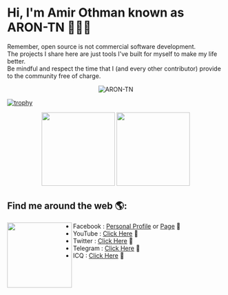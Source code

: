# Hi, I'm Amir Othman known as ARON-TN 👋👨‍💻
Remember, open source is not commercial software development. <br/>The projects I share here are just tools I've built for myself to make my life better. <br/>Be mindful and respect the time that I (and every other contributor) provide to the community free of charge.
<p align="center"> <img src="https://komarev.com/ghpvc/?username=ARON-TN&color=green" alt="ARON-TN" /> </p>

[![trophy](https://github-profile-trophy.vercel.app/?username=ARON-TN)](https://github.com/ryo-ma/github-profile-trophy)

<p align="center">
  <img  height="170" src="https://github-readme-stats.vercel.app/api?username=aron-tn&theme=buefy&show_icons=true" />
  <img height="170" src="https://github-readme-stats.vercel.app/api/top-langs/?username=ARON-TN&layout=compact&theme=buefy&show_icons=true&langs_count=6" />
</p>





## Find me around the web 🌎: 
<a href="https://github.com/Aron-Tn/"><img align="left" width="150" height="151" src="https://cdn141.picsart.com/336416818006211.png"></a>
- Facebook : <a href="https://www.facebook.com/amyr.gov.tn/">Personal Profile</a> or <a href="https://www.facebook.com/aron.tn/">Page</a> 💼
- YouTube : <a href="https://www.youtube.com/arontnxofficial">Click Here</a> 💼
- Twitter : <a href="https://twitter.com/amyr_gov">Click Here</a> 💼
- Telegram : <a href="https://t.me/aron_tn">Click Here</a> 💼
- ICQ : <a href="https://icq.im/aron_tn">Click Here</a> 💼



<br/>
<br/>
